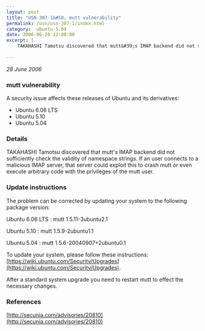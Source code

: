 ```yaml
---
layout: post
title: "USN-307-1&#58; mutt vulnerability"
permalink: /usn/usn-307-1/index.html
category:  ubuntu-5.04
date: 2006-06-28 12:00:00
excerpt: |
    TAKAHASHI Tamotsu discovered that mutt&#39;s IMAP backend did not sufficiently check the validity of namespace strings. If an user connects to a malicious IMAP server, that server could exploit this to crash mutt or even execute arbitrary code with the privileges of the mutt user.
    
--- 
```

 
 

*28 June 2006*

### mutt vulnerability

A security issue affects these releases of Ubuntu and its derivatives:

* Ubuntu 6.06 LTS
* Ubuntu 5.10
* Ubuntu 5.04

### Details

TAKAHASHI Tamotsu discovered that mutt&#39;s IMAP backend did not sufficiently check the validity of namespace strings. If an user connects to a malicious IMAP server, that server could exploit this to crash mutt or even execute arbitrary code with the privileges of the mutt user.

### Update instructions

The problem can be corrected by updating your system to the following package version:

Ubuntu 6.06 LTS
 : mutt <span>1.5.11-3ubuntu2.1</span>

Ubuntu 5.10
 : mutt <span>1.5.9-2ubuntu1.1</span>

Ubuntu 5.04
 : mutt <span>1.5.6-20040907+2ubuntu0.1</span>

To update your system, please follow these instructions: [https://wiki.ubuntu.com/Security/Upgrades](https://wiki.ubuntu.com/Security/Upgrades).

After a standard system upgrade you need to restart mutt to effect the necessary changes.

### References

 
 [http://secunia.com/advisories/20810](http://secunia.com/advisories/20810)
 

